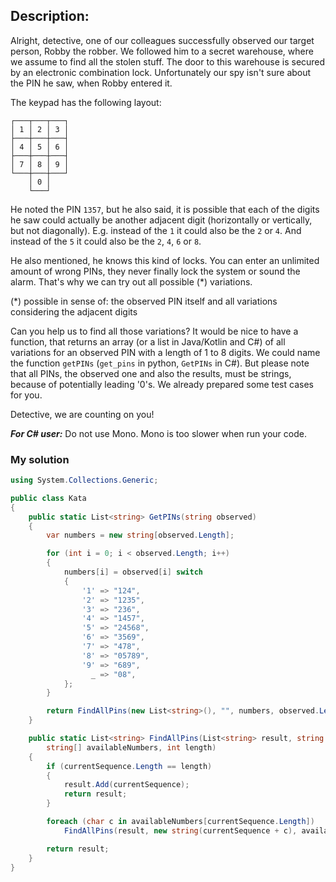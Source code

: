 ## Description:
Alright, detective, one of our colleagues successfully observed our target person, Robby the robber. We followed him to a secret warehouse, where we assume to find all the stolen stuff. The door to this warehouse is secured by an electronic combination lock. Unfortunately our spy isn't sure about the PIN he saw, when Robby entered it.

The keypad has the following layout:
```
┌───┬───┬───┐
│ 1 │ 2 │ 3 │
├───┼───┼───┤
│ 4 │ 5 │ 6 │
├───┼───┼───┤
│ 7 │ 8 │ 9 │
└───┼───┼───┘
    │ 0 │
    └───┘
```
He noted the PIN ```1357```, but he also said, it is possible that each of the digits he saw could actually be another adjacent digit (horizontally or vertically, but not diagonally). E.g. instead of the ```1``` it could also be the ```2``` or ```4```. And instead of the ```5``` it could also be the ```2```, ```4```, ```6``` or ```8```.

He also mentioned, he knows this kind of locks. You can enter an unlimited amount of wrong PINs, they never finally lock the system or sound the alarm. That's why we can try out all possible (*) variations.

(*) possible in sense of: the observed PIN itself and all variations considering the adjacent digits

Can you help us to find all those variations? It would be nice to have a function, that returns an array (or a list in Java/Kotlin and C#) of all variations for an observed PIN with a length of 1 to 8 digits. We could name the function ```getPINs``` (```get_pins``` in python, ```GetPINs``` in C#). But please note that all PINs, the observed one and also the results, must be strings, because of potentially leading '0's. We already prepared some test cases for you.

Detective, we are counting on you!

***For C# user:*** Do not use Mono. Mono is too slower when run your code.
### My solution
```C#
using System.Collections.Generic;

public class Kata
{
    public static List<string> GetPINs(string observed)
    {
        var numbers = new string[observed.Length];

        for (int i = 0; i < observed.Length; i++)
        {
            numbers[i] = observed[i] switch
            {
                '1' => "124",
                '2' => "1235",
                '3' => "236",
                '4' => "1457",
                '5' => "24568",
                '6' => "3569",
                '7' => "478",
                '8' => "05789",
                '9' => "689",
                  _ => "08",
            };
        }

        return FindAllPins(new List<string>(), "", numbers, observed.Length);
    }

    public static List<string> FindAllPins(List<string> result, string currentSequence,
        string[] availableNumbers, int length)
    {
        if (currentSequence.Length == length)
        {
            result.Add(currentSequence);
            return result;
        }                

        foreach (char c in availableNumbers[currentSequence.Length])
            FindAllPins(result, new string(currentSequence + c), availableNumbers, length);          

        return result;
    }
}
```
